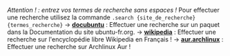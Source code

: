 
_Attention ! : entrez vos termes de recherche sans espaces !_
Pour effectuer une recherche utilisez la commande ``.search {site_de_recherche} {termes_recherche}``
-> [**docubuntu**](https://doc.ubuntu-fr.org) : Effectuer une recherche sur un paquet dans la Documentation du site ubuntu-fr.org.
-> [**wikipedia**](https://fr.wikipedia.org) : Effectuer une recherche sur l'encyclopédie libre Wikipedia en Français !
-> [**aur.archlinux**](https://aur.archlinux.org) : Effectuer une recherche sur Archlinux Aur ! 
